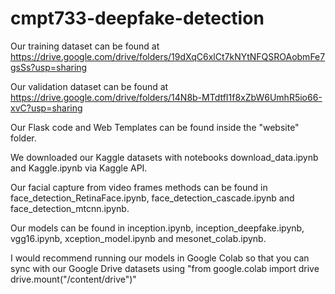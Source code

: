# cmpt733-deepfake-detection


Our training dataset can be found at https://drive.google.com/drive/folders/19dXqC6xlCt7kNYtNFQSROAobmFe7gsSs?usp=sharing

Our validation dataset can be found at https://drive.google.com/drive/folders/14N8b-MTdtfI1f8xZbW6UmhR5io66-xvC?usp=sharing

Our Flask code and Web Templates can be found inside the "website" folder.

We downloaded our Kaggle datasets with notebooks download_data.ipynb and Kaggle.ipynb via Kaggle API.

Our facial capture from video frames methods can be found in face_detection_RetinaFace.ipynb, face_detection_cascade.ipynb and face_detection_mtcnn.ipynb.

Our models can be found in inception.ipynb, inception_deepfake.ipynb, vgg16.ipynb, xception_model.ipynb and 
mesonet_colab.ipynb.

I would recommend running our models in Google Colab so that you can sync with our Google Drive datasets using "from google.colab import drive
drive.mount("/content/drive")"



